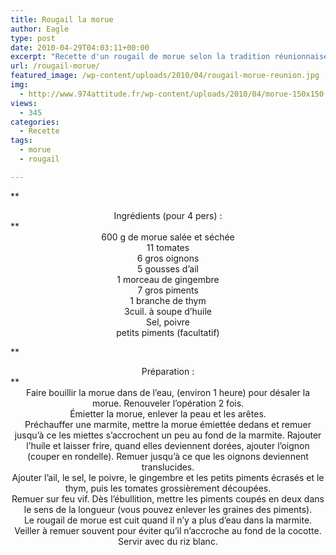 ```yaml
---
title: Rougail la morue
author: Eagle
type: post
date: 2010-04-29T04:03:11+00:00
excerpt: "Recette d'un rougail de morue selon la tradition réunionnaise."
url: /rougail-morue/
featured_image: /wp-content/uploads/2010/04/rougail-morue-reunion.jpg
img:
  - http://www.974attitude.fr/wp-content/uploads/2010/04/morue-150x150.jpg
views:
  - 345
categories:
  - Recette
tags:
  - morue
  - rougail

---
```

**

<center>
  Ingrédients (pour 4 pers) :
</center>**

<center>
  600 g de morue salée et séchée<br /> 11 tomates<br /> 6 gros oignons<br /> 5 gousses d&rsquo;ail<br /> 1 morceau de gingembre<br /> 7 gros piments<br /> 1 branche de thym<br /> 3cuil. à soupe d&rsquo;huile<br /> Sel, poivre<br /> petits piments (facultatif)
</center>

**

<center>
  Préparation :
</center>**

<center>
  Faire bouillir la morue dans de l&rsquo;eau, (environ 1 heure) pour désaler la morue. Renouveler l&rsquo;opération 2 fois.<br /> Émietter la morue, enlever la peau et les arêtes.<br /> Préchauffer une marmite, mettre la morue émiettée dedans et remuer jusqu&rsquo;à ce les miettes s&rsquo;accrochent un peu au fond de la marmite. Rajouter l&rsquo;huile et laisser frire, quand elles deviennent dorées, ajouter l&rsquo;oignon (couper en rondelle). Remuer jusqu&rsquo;à ce que les oignons deviennent translucides.<br /> Ajouter l&rsquo;ail, le sel, le poivre, le gingembre et les petits piments écrasés et le thym, puis les tomates grossièrement découpées.<br /> Remuer sur feu vif. Dès l&rsquo;ébullition, mettre les piments coupés en deux dans le sens de la longueur (vous pouvez enlever les graines des piments).<br /> Le rougail de morue est cuit quand il n&rsquo;y a plus d&rsquo;eau dans la marmite.<br /> Veiller à remuer souvent pour éviter qu&rsquo;il n&rsquo;accroche au fond de la cocotte.<br /> Servir avec du riz blanc.
</center>